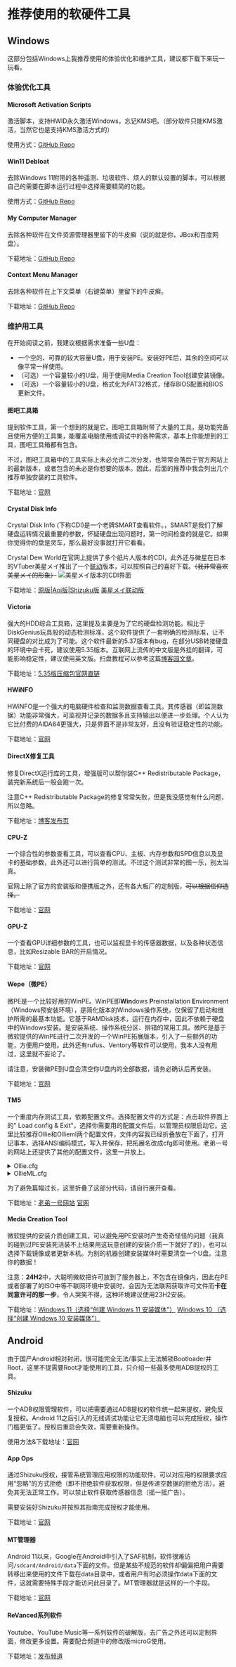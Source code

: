 # 推荐使用的软硬件工具
## Windows
这部分包括Windows上我推荐使用的体验优化和维护工具，建议都下载下来玩一玩看。
### 体验优化工具
#### Microsoft Activation Scripts
激活脚本，支持HWID永久激活Windows，忘记KMS吧。（部分软件只能KMS激活，当然它也是支持KMS激活方式的）

使用方式：[GitHub Repo](https://github.com/massgravel/Microsoft-Activation-Scripts)
#### Win11 Debloat
去除Windows 11附带的各种遥测、垃圾软件、烦人的默认设置的脚本，可以根据自己的需要在脚本运行过程中选择需要精简的功能。

使用方式：[GitHub Repo](https://github.com/Raphire/Win11Debloat)
#### My Computer Manager
去除各种软件在文件资源管理器里留下的牛皮癣（说的就是你，JBox和百度网盘）。

下载地址：[GitHub Repo](https://github.com/1357310795/MyComputerManager)
#### Context Menu Manager
去除各种软件在上下文菜单（右键菜单）里留下的牛皮癣。

下载地址：[GitHub Repo](https://github.com/BluePointLilac/ContextMenuManager)
### 维护用工具
在开始阅读之前，我建议根据需求准备一些U盘：
- 一个空的、可靠的较大容量U盘，用于安装PE。安装好PE后，其余的空间可以像平常一样使用。
- （可选）一个容量较小的U盘，用于使用Media Creation Tool创建安装镜像。
- （可选）一个容量较小的U盘，格式化为FAT32格式，储存BIOS配置和BIOS更新文件。
#### 图吧工具箱
提到软件工具，第一个想到的就是它。图吧工具箱附带了大量的工具，是功能完备且使用方便的工具集，能覆盖电脑使用或调试中的各种需求，基本上你能想到的工具，图吧工具箱都有包含。

不过，图吧工具箱中的工具实际上未必允许二次分发，也常常会落后于官方网站上的最新版本，或者包含的未必是你想要的版本。因此，后面的推荐中我会列出几个推荐单独安装的工具软件。

下载地址：[官网](https://www.tbtool.cn)

#### Crystal Disk Info
Crystal Disk Info (下称CDI)是一个老牌SMART查看软件。，SMART是我们了解硬盘运转情况最重要的参数，怀疑硬盘出现问题时，第一时间检查的就是它。如果你觉得你的盘是灵车，那么最好没事就打开它看看。

Crystal Dew World在官网上提供了多个纸片人版本的CDI，此外还与微星在日本的VTuber美星メイ推出了一个[联动](https://jp.msi.com/Landing/mihoshimei/nb#crystaldewworld)版本，可以按照自己的喜好下载。~~（我非常喜欢美星メイ的形象）~~
![美星メイ版本的CDI界面](/res/01/CDIMainUI.png)

下载地址：[原版|Aoi版|Shizuku版](https://crystalmark.info/en/software/crystaldiskinfo/)  [美星メイ联动版](https://msi.gm/S963768D)

#### Victoria
强大的HDD综合工具箱，这里提及主要是为了它的硬盘检测功能。相比于DiskGenius玩具般的动态检测标准，这个软件提供了一套明确的检测标准，让不同硬盘的对比成为了可能。这个软件最新的5.37版本有bug，在部分USB转接硬盘的环境中会卡死，建议使用5.35版本。互联网上流传的中文版是外挂的翻译，可能影响稳定性，建议使用英文版。扫盘教程可以参考这篇[博客园文章](https://www.cnblogs.com/kjcy8/p/17037779.html)。

下载地址：[5.35版压缩包官网直链](https://hdd.by/Victoria/Victoria535.zip)
#### HWiNFO
HWiNFO是一个强大的电脑硬件检查和监测数据查看工具。其传感器（即监测数据）功能非常强大，可监视并记录的数据多且支持输出以便进一步处理。个人认为它比付费的AIDA64更强大，只是界面不是非常友好，且没有验证稳定性的功能。

下载地址：[官网](https://www.hwinfo.com/download/)

#### DirectX修复工具
修复DirectX运行库的工具，增强版可以帮你装C++ Redistributable Package，装完新系统后一般会跑一次。

注意C++ Redistributable Package的修复常常失败，但是我没感觉有什么问题，所以忽略。

下载地址：[博客发布页](https://www.zysoftware.top/post/9.html)

#### CPU-Z
一个综合性的参数查看工具，可以查看CPU、主板、内存参数和SPD信息以及显卡的基础参数，此外还可以进行简单的测试。不过这个测试非常的图一乐，别太当真。

官网上除了官方的安装版和便携版之外，还有各大板厂的定制版，~~可以根据信仰选择。~~

下载地址：[官网](https://www.cpuid.com/softwares/cpu-z.html)

#### GPU-Z
一个查看GPU详细参数的工具，也可以监视显卡的传感器数据，以及各种状态信息，比如Resizable BAR的开启情况。

下载地址：[官网](https://www.techpowerup.com/gpuz/)

#### Wepe（微PE）
微PE是一个比较好用的WinPE。WinPE即**Win**dows **P**reinstallation **E**nvironment（Windows预安装环境），是简化版本的Windows操作系统，仅保留了启动和维护所需的最基本功能。它基于RAMDisk技术，运行在内存中，因此不依赖于硬盘中的Windows安装。是安装系统、操作系统分区、排错的常用工具。微PE是基于微软提供的WinPE进行二次开发的一个WinPE拓展版本，引入了一些额外的功能，方便用户使用。此外还有rufus、Ventory等软件可以使用，我本人没有用过，这里就不妄论了。

请注意，安装微PE到U盘会清空你U盘内的全部数据，请务必确认后再安装。

下载地址：[官网](https://www.wepe.com.cn/)

#### TM5
一个重度内存测试工具，依赖配置文件。选择配置文件的方式是：点击软件界面上的" Load config & Exit"，选择你需要用的配置文件后，以管理员权限启动它。这里比较推荐Ollie和Ollieml两个配置文件，文件内容我已经折叠放在下面了，打开记事本，选择ANSI编码模式，写入并保存，把拓展名改成cfg即可使用。老弟一号的网站上还提供了其他的配置文件，这里一并放上。

<details> <summary>Ollie.cfg</summary>
<pre><code>
Memory Test config file v0.02
Copyrights to the program belong to me.
Serj
testmem.tz.ru
serj_m@hotmail.com

[Main Section]
Config Name=FastMemTest
Config Author=Ollie
Cores=0
Tests=13
Time (%)=400
Cycles=3
Language=0
Test Sequence=1,2,3,4,5,6,7,8,9,10,11,12

[Global Memory Setup]
Channels=2
Interleave Type=1
Single DIMM width, bits=64
Operation Block, byts=64
Testing Window Size (Mb)=1536
Lock Memory Granularity (Mb)=16
Reserved Memory for Windows (Mb)=128
Capable=0x0
Debug Level=7

[Window Position]
WindowPosX=1240
WindowPosY=314

[Test0]
Enable=1
Time (%)=100
Function=RefreshStable
DLL Name=bin\MT0.dll
Pattern Mode=0
Pattern Param0=0x0
Pattern Param1=0x0
Parameter=0
Test Block Size (Mb)=0


[Test1]
Enable=1
Time (%)=40
Function=MirrorMove
DLL Name=bin\MT0.dll
Pattern Mode=0
Pattern Param0=0x0
Pattern Param1=0x0
Parameter=2
Test Block Size (Mb)=0


[Test2]
Enable=1
Time (%)=40
Function=MirrorMove
DLL Name=bin\MT0.dll
Pattern Mode=0
Pattern Param0=0x0
Pattern Param1=0x0
Parameter=4
Test Block Size (Mb)=0


[Test3]
Enable=1
Time (%)=60
Function=SimpleTest
DLL Name=bin\MT0.dll
Pattern Mode=0
Pattern Param0=0x0
Pattern Param1=0x0
Parameter=2
Test Block Size (Mb)=4


[Test4]
Enable=1
Time (%)=60
Function=SimpleTest
DLL Name=bin\MT0.dll
Pattern Mode=0
Pattern Param0=0x0
Pattern Param1=0x0
Parameter=0
Test Block Size (Mb)=4


[Test5]
Enable=1
Time (%)=80
Function=MirrorMove128
DLL Name=bin\MT0.dll
Pattern Mode=0
Pattern Param0=0x0
Pattern Param1=0x0
Parameter=3
Test Block Size (Mb)=0


[Test6]
Enable=1
Time (%)=80
Function=MirrorMove128
DLL Name=bin\MT0.dll
Pattern Mode=0
Pattern Param0=0x0
Pattern Param1=0x0
Parameter=1
Test Block Size (Mb)=0

[Test7]
Enable=1
Time (%)=100
Function=SimpleTest
DLL Name=bin\MT0.dll
Pattern Mode=0
Pattern Param0=0x0
Pattern Param1=0x0
Parameter=0
Test Block Size (Mb)=8


[Test8]
Enable=1
Time (%)=100
Function=SimpleTest
DLL Name=bin\MT0.dll
Pattern Mode=0
Pattern Param0=0x0
Pattern Param1=0x0
Parameter=2
Test Block Size (Mb)=8


[Test9]
Enable=1
Time (%)=100
Function=MirrorMove
DLL Name=bin\MT0.dll
Pattern Mode=0
Pattern Param0=0x0
Pattern Param1=0x0
Parameter=1
Test Block Size (Mb)=0


[Test10]
Enable=1
Time (%)=100
Function=MirrorMove128
DLL Name=bin\MT0.dll
Pattern Mode=0
Pattern Param0=0x0
Pattern Param1=0x0
Parameter=2
Test Block Size (Mb)=0


[Test11]
Enable=1
Time (%)=100
Function=SimpleTest
DLL Name=bin\MT0.dll
Pattern Mode=0
Pattern Param0=0x0
Pattern Param1=0x0
Parameter=2
Test Block Size (Mb)=0


[Test12]
Enable=1
Time (%)=100
Function=SimpleTest
DLL Name=bin\MT0.dll
Pattern Mode=0
Pattern Param0=0x0
Pattern Param1=0x0
Parameter=1
Test Block Size (Mb)=4
</code></pre>
</details>

<details> <summary>OllieML.cfg</summary>
<pre><code>
Memory Test config file v0.02
Copyrights to the program belong to me.
Serj
testmem.tz.ru
serj_m@hotmail.com

[Main Section]
Config Name=FastMemTest
Config Author=OllieML@NGA
Cores=0 ; 填0则默认调用全部线程,出错就根据CPU情况修改,但是得保证与下面的WINDOW_SIZE乘积接近你的可用内存
Tests=13
Time (%)=400
Cycles=10
Language=0
Test Sequence=1,2,3,4,5,6,7,8,9,10,11,12
[Global Memory Setup]
Channels=2
Interleave Type=1
Single DIMM width, bits=64
Operation Block, byts=64
Testing Window Size (Mb)=1024 ; 如果运行报错就改低这个值,默认为1480,最大值1536
Lock Memory Granularity (Mb)=16
Reserved Memory for Windows (Mb)=128
Capable=0x0
Debug Level=7

[Window Position]
WindowPosX=480
WindowPosY=298

[Test0]
Enable=1
Time (%)=100
Function=RefreshStable
DLL Name=bin\MT0.dll
Pattern Mode=0
Pattern Param0=0x0
Pattern Param1=0x0
Parameter=0
Test Block Size (Mb)=0


[Test1]
Enable=1
Time (%)=40
Function=MirrorMove
DLL Name=bin\MT0.dll
Pattern Mode=0
Pattern Param0=0x0
Pattern Param1=0x0
Parameter=2
Test Block Size (Mb)=0


[Test2]
Enable=1
Time (%)=40
Function=MirrorMove
DLL Name=bin\MT0.dll
Pattern Mode=0
Pattern Param0=0x0
Pattern Param1=0x0
Parameter=4
Test Block Size (Mb)=0


[Test3]
Enable=1
Time (%)=60
Function=SimpleTest
DLL Name=bin\MT0.dll
Pattern Mode=0
Pattern Param0=0x0
Pattern Param1=0x0
Parameter=2
Test Block Size (Mb)=4


[Test4]
Enable=1
Time (%)=60
Function=SimpleTest
DLL Name=bin\MT0.dll
Pattern Mode=0
Pattern Param0=0x0
Pattern Param1=0x0
Parameter=0
Test Block Size (Mb)=4


[Test5]
Enable=1
Time (%)=80
Function=MirrorMove128
DLL Name=bin\MT0.dll
Pattern Mode=0
Pattern Param0=0x0
Pattern Param1=0x0
Parameter=3
Test Block Size (Mb)=0


[Test6]
Enable=1
Time (%)=80
Function=MirrorMove128
DLL Name=bin\MT0.dll
Pattern Mode=0
Pattern Param0=0x0
Pattern Param1=0x0
Parameter=1
Test Block Size (Mb)=0

[Test7]
Enable=1
Time (%)=100
Function=SimpleTest
DLL Name=bin\MT0.dll
Pattern Mode=0
Pattern Param0=0x0
Pattern Param1=0x0
Parameter=0
Test Block Size (Mb)=8


[Test8]
Enable=1
Time (%)=100
Function=SimpleTest
DLL Name=bin\MT0.dll
Pattern Mode=0
Pattern Param0=0x0
Pattern Param1=0x0
Parameter=2
Test Block Size (Mb)=8


[Test9]
Enable=1
Time (%)=100
Function=MirrorMove
DLL Name=bin\MT0.dll
Pattern Mode=0
Pattern Param0=0x0
Pattern Param1=0x0
Parameter=1
Test Block Size (Mb)=0


[Test10]
Enable=1
Time (%)=100
Function=MirrorMove128
DLL Name=bin\MT0.dll
Pattern Mode=0
Pattern Param0=0x0
Pattern Param1=0x0
Parameter=2
Test Block Size (Mb)=0


[Test11]
Enable=1
Time (%)=100
Function=SimpleTest
DLL Name=bin\MT0.dll
Pattern Mode=0
Pattern Param0=0x0
Pattern Param1=0x0
Parameter=2
Test Block Size (Mb)=0


[Test12]
Enable=1
Time (%)=100
Function=SimpleTest
DLL Name=bin\MT0.dll
Pattern Mode=0
Pattern Param0=0x0
Pattern Param1=0x0
Parameter=1
Test Block Size (Mb)=4
</code></pre>
</details>

为了避免篇幅过长，这里折叠了这部分代码，请自行展开查看。

下载地址：[老弟一号网站](https://tool.pc.wiki/) [官网](https://testmem.tz.ru/soft.htm)

#### Media Creation Tool
微软提供的安装介质创建工具，可以避免用PE安装时产生奇奇怪怪的问题（我真的碰到过PE安装死活装不上结果用这玩意创建的安装介质一下就好了的），也可以选择下载镜像或者更新本机。为别的机器创建安装媒体时需要清空一个U盘。注意你的数据！

注意：**24H2**中，大聪明微软把许可放到了服务器上，不包含在镜像内，因此在PE或者部署了的ISO中等不联网环境中安装时，会因为无法联网获取许可文件而**卡在同意许可的那一步**，令人哭笑不得，这种环境建议使用23H2安装。

下载地址：[Windows 11（选择“创建 Windows 11 安装媒体”）](https://www.microsoft.com/zh-cn/software-download/windows11)
[Windows 10 （选择“创建 Windows 10 安装媒体”）](https://www.microsoft.com/zh-cn/software-download/windows10)

## Android
由于国产Android相对封闭，很可能完全无法/事实上无法解锁Bootloader并Root，这里不提需要Root才能使用的工具，只介绍一些最多使用ADB提权的工具。
#### Shizuku 
一个ADB权限管理软件，可以把需要通过ADB提权的软件统一起来提权，避免反复授权。Android 11之后引入的无线调试功能让它无须电脑也可以完成授权，操作门槛更低了。授权后重启会失效，需要重新操作。

使用方法&下载地址：[官网](https://shizuku.rikka.app/zh-hans/)
#### App Ops
通过Shizuku授权，接管系统管理应用权限的功能软件，可以对应用的权限要求应用“忽略”的方式拒绝（即不拒绝软件获取权限，但是传递空数据的拒绝方法），避免其无法正常工作。可以禁止软件获取传感器信息（摇一摇广告）。

需要安装好Shizuku并按照其指南完成授权才能使用。

下载地址：[官网](https://appops.rikka.app/zh-hans/)
#### MT管理器
Android 11以来，Google在Android中引入了SAF机制，软件很难访问`/sdcard/Android/data`下面的文件。但是某些不规范的软件却偏偏把用户需要转移出来使用的文件下载在data目录中，或者用户有时必须操作data下面的文件，这就需要特殊手段才能访问此目录了。MT管理器就是这样的一个手段。

下载地址：[官网](https://mt2.cn/download/)

#### ReVanced系列软件
Youtube、YouTube Music等一系列软件的破解版，去广告之外还可以定制界面，修改更多设置。需要配合频道中的修改版microG使用。

下载地址：[发布频道](https://t.me/rvx_lite)